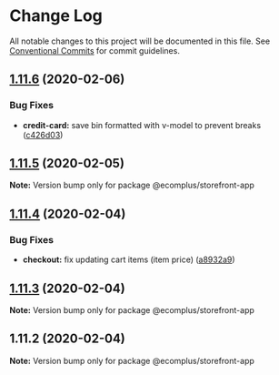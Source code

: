 # Change Log

All notable changes to this project will be documented in this file.
See [Conventional Commits](https://conventionalcommits.org) for commit guidelines.

## [1.11.6](https://github.com/ecomclub/storefront/compare/@ecomplus/storefront-app@1.11.5...@ecomplus/storefront-app@1.11.6) (2020-02-06)


### Bug Fixes

* **credit-card:** save bin formatted with v-model to prevent breaks ([c426d03](https://github.com/ecomclub/storefront/commit/c426d034dfbe324bb016a0463f308fdd619e2a6d))





## [1.11.5](https://github.com/ecomclub/storefront/compare/@ecomplus/storefront-app@1.11.4...@ecomplus/storefront-app@1.11.5) (2020-02-05)

**Note:** Version bump only for package @ecomplus/storefront-app





## [1.11.4](https://github.com/ecomclub/storefront-app/compare/@ecomplus/storefront-app@1.11.3...@ecomplus/storefront-app@1.11.4) (2020-02-04)


### Bug Fixes

* **checkout:** fix updating cart items (item price) ([a8932a9](https://github.com/ecomclub/storefront-app/commit/a8932a94c33b3bec85e3682726087f6096ad53d0))





## [1.11.3](https://github.com/ecomclub/storefront-app/compare/@ecomplus/storefront-app@1.11.2...@ecomplus/storefront-app@1.11.3) (2020-02-04)

**Note:** Version bump only for package @ecomplus/storefront-app





## 1.11.2 (2020-02-04)

**Note:** Version bump only for package @ecomplus/storefront-app
